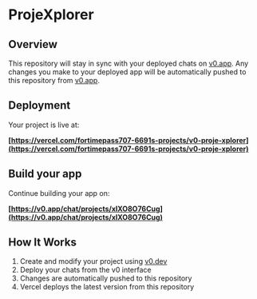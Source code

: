 # ProjeXplorer 

## Overview

This repository will stay in sync with your deployed chats on [v0.app](https://v0.app).
Any changes you make to your deployed app will be automatically pushed to this repository from [v0.app](https://v0.app).

## Deployment

Your project is live at:

**[https://vercel.com/fortimepass707-6691s-projects/v0-proje-xplorer](https://vercel.com/fortimepass707-6691s-projects/v0-proje-xplorer)**

## Build your app

Continue building your app on:

**[https://v0.app/chat/projects/xlXO8O76Cug](https://v0.app/chat/projects/xlXO8O76Cug)**

## How It Works

1. Create and modify your project using [v0.dev](https://v0.dev)
2. Deploy your chats from the v0 interface
3. Changes are automatically pushed to this repository
4. Vercel deploys the latest version from this repository


